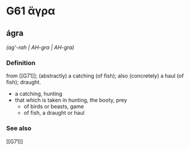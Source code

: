 # G61 ἄγρα

## ágra

_(ag'-rah | AH-gra | AH-gra)_

### Definition

from [[G71]]; (abstractly) a catching (of fish); also (concretely) a haul (of fish); draught.

- a catching, hunting
- that which is taken in hunting, the booty, prey
  - of birds or beasts, game
  - of fish, a draught or haul

### See also

[[G71]]

